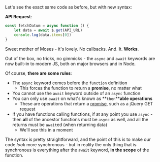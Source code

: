 
Let's see the exact same code as before, but with new syntax:

  

**API Request**:

  

```js
const fetchDatum = async function () {
    let data = await $.get(API_URL)
    console.log(data.items[0])
}
```
  

Sweet mother of Moses - it's lovely. No callbacks. And. It. **Works.**

  

Out of the box, no tricks, no gimmicks - the `async` and `await` keywords are now built-in to modern JS, both on major browsers and in Node.

  

Of course, **there are some rules**:

-   The `async` keyword comes before the `function` definition
	-   This forces the function to return a **promise**, no matter what
-   You cannot use the `await` keyword outside of an `async` function
-   You can only use `await` on what's known as **`then`****able operations**
	-   These are operations that return a [promise](https://developer.mozilla.org/en-US/docs/Web/JavaScript/Reference/Global_Objects/Promise), such as a jQuery GET request
-   If you have functions calling functions, if at any point you use `async` - then **all** of the ancestor functions must be `async` as well, and all the returns must be `await`ed (when returning data)
	-   We'll see this in a moment

  

The syntax is pretty straightforward, and the point of this is to make our code _look_ more synchronous - but in reality the only thing that is synchronous is everything after the `await` keyword, **in the scope** of the function.
